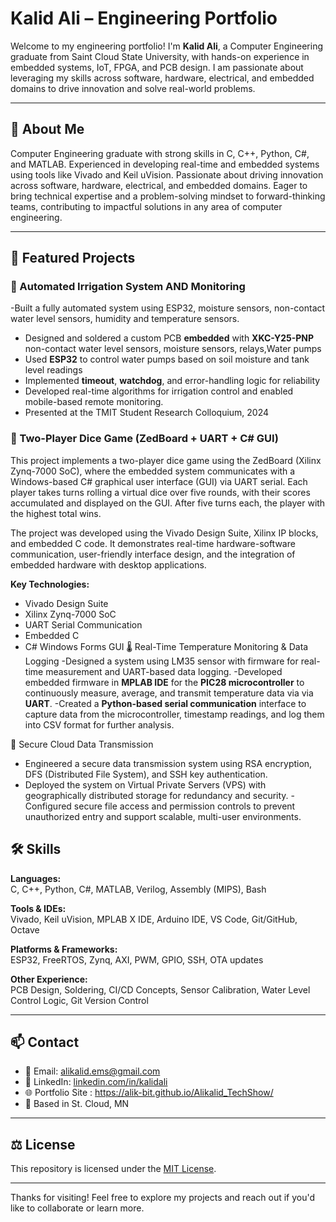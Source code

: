 # Kalid Ali – Engineering Portfolio

Welcome to my engineering portfolio! I'm **Kalid Ali**, a Computer Engineering graduate from Saint Cloud State University, with hands-on experience in embedded systems, IoT, FPGA, and PCB design. I am passionate about leveraging my skills across software, hardware, electrical, and embedded domains to drive innovation and solve real-world problems.

---

## 🧠 About Me

Computer Engineering graduate with strong skills in C, C++, Python, C#, and MATLAB. Experienced in developing real-time and embedded systems using tools like Vivado and Keil uVision. Passionate about driving innovation across software, hardware, electrical, and embedded domains. Eager to bring technical expertise and a problem-solving mindset to forward-thinking teams, contributing to impactful solutions in any area of computer engineering.

---

## 🚀 Featured Projects


### 🔷 Automated Irrigation System AND Monitoring
  -Built a fully automated system using ESP32, moisture sensors, non-contact water level sensors, humidity and temperature sensors.
- Designed and soldered a custom PCB **embedded** with **XKC-Y25-PNP** non-contact water level sensors, moisture sensors, relays,Water pumps
- Used **ESP32** to control water pumps based on soil moisture and tank level readings
- Implemented **timeout**, **watchdog**, and error-handling logic for reliability
- Developed real-time algorithms for irrigation control and enabled mobile-based remote monitoring.
- Presented at the TMIT Student Research Colloquium, 2024

### 🎲 Two-Player Dice Game (ZedBoard + UART + C# GUI)
This project implements a two-player dice game using the ZedBoard (Xilinx Zynq-7000 SoC), where the embedded system communicates with a Windows-based C# graphical user interface (GUI) via UART serial. Each player takes turns rolling a virtual dice over five rounds, with their scores accumulated and displayed on the GUI. After five turns each, the player with the highest total wins.

The project was developed using the Vivado Design Suite, Xilinx IP blocks, and embedded C code. It demonstrates real-time hardware-software communication, user-friendly interface design, and the integration of embedded hardware with desktop applications.

**Key Technologies:**
- Vivado Design Suite
- Xilinx Zynq-7000 SoC
- UART Serial Communication
- Embedded C
- C# Windows Forms GUI
🌡️ Real-Time Temperature Monitoring & Data Logging
  -Designed a system using LM35 sensor with firmware for real-time measurement and UART-based data logging.
  -Developed embedded firmware in **MPLAB IDE** for the **PIC28 microcontroller**  to continuously measure, average, and transmit temperature data via  via **UART**.
  -Created a **Python-based serial communication** interface to capture data from the microcontroller,
      timestamp readings, and log them into CSV format for further analysis.

🔐 Secure Cloud Data Transmission
- Engineered a secure data transmission system using RSA encryption, DFS (Distributed File System), and SSH key authentication.
- Deployed the system on Virtual Private Servers (VPS) with geographically distributed storage for redundancy and security.
-Configured secure file access and permission controls to prevent unauthorized entry and support scalable, multi-user environments.


## 🛠️ Skills

**Languages:**  
C, C++, Python, C#, MATLAB, Verilog, Assembly (MIPS), Bash

**Tools & IDEs:**  
Vivado, Keil uVision, MPLAB X IDE, Arduino IDE, VS Code, Git/GitHub, Octave

**Platforms & Frameworks:**  
ESP32, FreeRTOS, Zynq, AXI, PWM, GPIO, SSH, OTA updates

**Other Experience:**  
PCB Design, Soldering, CI/CD Concepts, Sensor Calibration, Water Level Control Logic, Git Version Control

---

## 📫 Contact

- 📧 Email: alikalid.ems@gmail.com
- 💼 LinkedIn: [linkedin.com/in/kalidali](https://linkedin.com/in/kalidali)  
- 🌐 Portfolio Site : https://alik-bit.github.io/Alikalid_TechShow/ 
- 📍 Based in St. Cloud, MN

---

## ⚖️ License

This repository is licensed under the [MIT License](LICENSE).

---

Thanks for visiting! Feel free to explore my projects and reach out if you'd like to collaborate or learn more.
